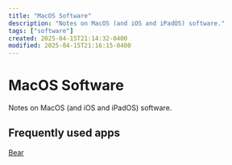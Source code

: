 ```yaml
---
title: "MacOS Software"
description: "Notes on MacOS (and iOS and iPadOS) software."
tags: ["software"]
created: 2025-04-15T21:14:32-0400
modified: 2025-04-15T21:16:15-0400
---
```

# MacOS Software

Notes on MacOS (and iOS and iPadOS) software.

## Frequently used apps

[Bear](https://bear.app/)